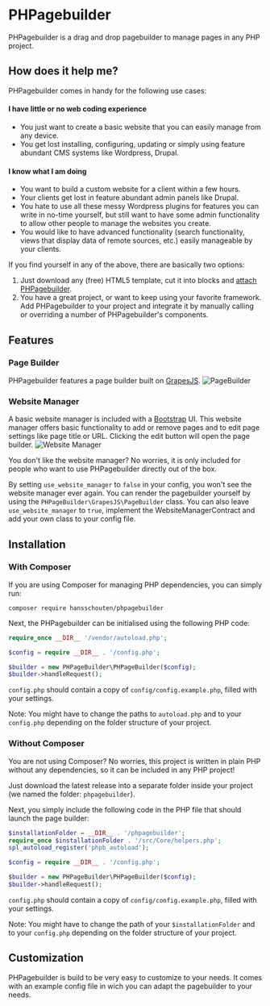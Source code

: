 
# PHPagebuilder
PHPagebuilder is a drag and drop pagebuilder to manage pages in any PHP project.

## How does it help me?
PHPagebuilder comes in handy for the following use cases:

#### I have little or no web coding experience
- You just want to create a basic website that you can easily manage from any device.
- You get lost installing, configuring, updating or simply using feature abundant CMS systems like Wordpress, Drupal.

#### I know what I am doing
- You want to build a custom website for a client within a few hours.
- Your clients get lost in feature abundant admin panels like Drupal.
- You hate to use all these messy Wordpress plugins for features you can write in no-time yourself, but still want to have some admin functionality to allow other people to manage the websites you create.
- You would like to have advanced functionality (search functionality, views that display data of remote sources, etc.) easily manageable by your clients.

If you find yourself in any of the above, there are basically two options:
1. Just download any (free) HTML5 template, cut it into blocks and [attach PHPagebuilder](#installation).
2. You have a great project, or want to keep using your favorite framework. Add PHPagebuilder to your project and integrate it by manually calling or overriding a number of PHPagebuilder's components.

## Features

### Page Builder
PHPagebuilder features a page builder built on [GrapesJS](https://grapesjs.com/).
![PageBuilder](https://user-images.githubusercontent.com/5946444/67138504-723fea00-f244-11e9-84ca-f211d7ed294b.png)

### Website Manager
A basic website manager is included with a [Bootstrap](https://getbootstrap.com/) UI. This website manager offers basic functionality to add or remove pages and to edit page settings like page title or URL. Clicking the edit button will open the page builder.
![Website Manager](https://user-images.githubusercontent.com/5946444/67484882-4029f000-f669-11e9-9a1f-8a0e1c53e308.jpg)

You don't like the website manager? No worries, it is only included for people who want to use PHPagebuilder directly out of the box.

By setting `use_website_manager` to `false` in your config, you won't see the website manager ever again. You can render the pagebuilder yourself by using the `PHPageBuilder\GrapesJS\PageBuilder` class. You can also leave `use_website_manager` to `true`, implement the WebsiteManagerContract and add your own class to your config file.

## Installation

### With Composer
If you are using Composer for managing PHP dependencies, you can simply run:
```
composer require hansschouten/phpagebuilder
```

Next, the PHPagebuilder can be initialised using the following PHP code:
```PHP
require_once __DIR__ '/vendor/autoload.php';

$config = require __DIR__ . '/config.php';

$builder = new PHPageBuilder\PHPageBuilder($config);
$builder->handleRequest();
```

`config.php` should contain a copy of `config/config.example.php`, filled with your settings.

Note: You might have to change the paths to `autoload.php` and to your `config.php` depending on the folder structure of your project.

### Without Composer
You are not using Composer? No worries, this project is written in plain PHP without any dependencies, so it can be included in any PHP project!

Just download the latest release into a separate folder inside your project (we named the folder: `phpagebuilder`).

Next, you simply include the following code in the PHP file that should launch the page builder:

```PHP
$installationFolder = __DIR__ . '/phpagebuilder';
require_once $installationFolder . '/src/Core/helpers.php';
spl_autoload_register('phpb_autoload');

$config = require __DIR__ . '/config.php';

$builder = new PHPageBuilder\PHPageBuilder($config);
$builder->handleRequest();
```

`config.php` should contain a copy of `config/config.example.php`, filled with your settings.

Note: You might have to change the path of your `$installationFolder` and to your `config.php` depending on the folder structure of your project.

## Customization

PHPagebuilder is build to be very easy to customize to your needs. It comes with an example config file in wich you can adapt the pagebuilder to your needs.
